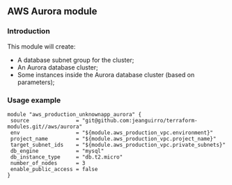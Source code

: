 ## AWS Aurora module

### Introduction

This module will create:
 - A database subnet group for the cluster;
 - An Aurora database cluster;
 - Some instances inside the Aurora database cluster (based on parameters);

### Usage example

 ```hcl
module "aws_production_unknownapp_aurora" {
  source               = "git@github.com:jeanguirro/terraform-modules.git//aws/aurora"
  env                  = "${module.aws_production_vpc.environment}"
  project_name         = "${module.aws_production_vpc.project_name}"
  target_subnet_ids    = "${module.aws_production_vpc.private_subnets}"
  db_engine            = "mysql"
  db_instance_type     = "db.t2.micro"
  number_of_nodes      = 3
  enable_public_access = false
}
```
